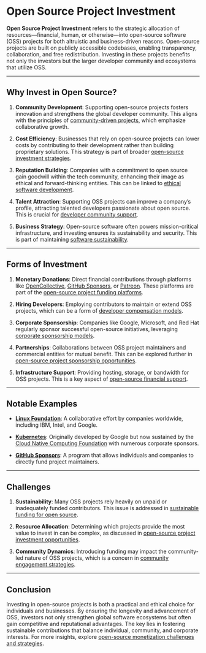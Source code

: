 # Open Source Project Investment

**Open Source Project Investment** refers to the strategic allocation of resources—financial, human, or otherwise—into open-source software (OSS) projects for both altruistic and business-driven reasons. Open-source projects are built on publicly accessible codebases, enabling transparency, collaboration, and free redistribution. Investing in these projects benefits not only the investors but the larger developer community and ecosystems that utilize OSS.

---

## Why Invest in Open Source?

1. **Community Development**: Supporting open-source projects fosters innovation and strengthens the global developer community. This aligns with the principles of [community-driven projects](https://www.license-token.com/wiki/community-driven-projects), which emphasize collaborative growth.

2. **Cost Efficiency**: Businesses that rely on open-source projects can lower costs by contributing to their development rather than building proprietary solutions. This strategy is part of broader [open-source investment strategies](https://www.license-token.com/wiki/open-source-investment-strategies).

3. **Reputation Building**: Companies with a commitment to open source gain goodwill within the tech community, enhancing their image as ethical and forward-thinking entities. This can be linked to [ethical software development](https://www.license-token.com/wiki/ethical-software-development).

4. **Talent Attraction**: Supporting OSS projects can improve a company’s profile, attracting talented developers passionate about open source. This is crucial for [developer community support](https://www.license-token.com/wiki/developer-community-support).

5. **Business Strategy**: Open-source software often powers mission-critical infrastructure, and investing ensures its sustainability and security. This is part of maintaining [software sustainability](https://www.license-token.com/wiki/software-sustainability).

---

## Forms of Investment

1. **Monetary Donations**: Direct financial contributions through platforms like [OpenCollective](https://opencollective.com), [GitHub Sponsors](https://github.com/sponsors), or [Patreon](https://www.patreon.com/). These platforms are part of the [open-source project funding platforms](https://www.license-token.com/wiki/open-source-project-funding-platforms).

2. **Hiring Developers**: Employing contributors to maintain or extend OSS projects, which can be a form of [developer compensation models](https://www.license-token.com/wiki/developer-compensation-models).

3. **Corporate Sponsorship**: Companies like Google, Microsoft, and Red Hat regularly sponsor successful open-source initiatives, leveraging [corporate sponsorship models](https://www.license-token.com/wiki/corporate-sponsorship-models).

4. **Partnerships**: Collaborations between OSS project maintainers and commercial entities for mutual benefit. This can be explored further in [open-source project sponsorship opportunities](https://www.license-token.com/wiki/open-source-project-sponsorship-opportunities).

5. **Infrastructure Support**: Providing hosting, storage, or bandwidth for OSS projects. This is a key aspect of [open-source financial support](https://www.license-token.com/wiki/open-source-financial-support).

---

## Notable Examples

- **[Linux Foundation](https://www.linuxfoundation.org/)**: A collaborative effort by companies worldwide, including IBM, Intel, and Google.

- **[Kubernetes](https://kubernetes.io/)**: Originally developed by Google but now sustained by the [Cloud Native Computing Foundation](https://www.cncf.io/) with numerous corporate sponsors.

- **[GitHub Sponsors](https://github.com/sponsors)**: A program that allows individuals and companies to directly fund project maintainers.

---

## Challenges

1. **Sustainability**: Many OSS projects rely heavily on unpaid or inadequately funded contributors. This issue is addressed in [sustainable funding for open source](https://www.license-token.com/wiki/sustainable-funding-for-open-source).

2. **Resource Allocation**: Determining which projects provide the most value to invest in can be complex, as discussed in [open-source project investment opportunities](https://www.license-token.com/wiki/open-source-project-investment-opportunities).

3. **Community Dynamics**: Introducing funding may impact the community-led nature of OSS projects, which is a concern in [community engagement strategies](https://www.license-token.com/wiki/community-engagement-strategies).

---

## Conclusion

Investing in open-source projects is both a practical and ethical choice for individuals and businesses. By ensuring the longevity and advancement of OSS, investors not only strengthen global software ecosystems but often gain competitive and reputational advantages. The key lies in fostering sustainable contributions that balance individual, community, and corporate interests. For more insights, explore [open-source monetization challenges and strategies](https://www.license-token.com/wiki/open-source-monetization-challenges-and-strategies).